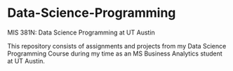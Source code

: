 # Data-Science-Programming

MIS 381N: Data Science Programming at UT Austin

This repository consists of assignments and projects from my Data Science Programming Course during my time as an MS Business Analytics student at UT Austin.
